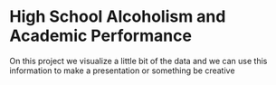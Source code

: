 # High School Alcoholism and Academic Performance

On this project we visualize a little bit of the data and we can use this information to make a presentation or something be creative
